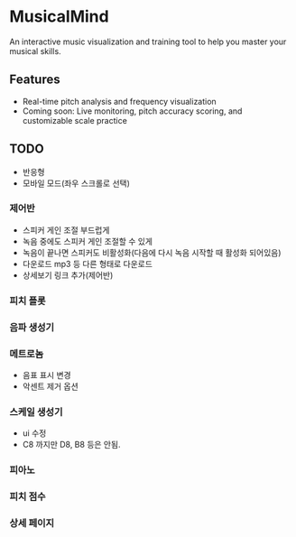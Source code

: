 # MusicalMind

An interactive music visualization and training tool to help you master your musical skills.

## Features
- Real-time pitch analysis and frequency visualization
- Coming soon: Live monitoring, pitch accuracy scoring, and customizable scale practice

## TODO

* 반응형
* 모바일 모드(좌우 스크롤로 선택)

### 제어반

* 스피커 게인 조절 부드럽게
* 녹음 중에도 스피커 게인 조절할 수 있게
* 녹음이 끝나면 스피커도 비활성화(다음에 다시 녹음 시작할 때 활성화 되어있음)
* 다운로드 mp3 등 다른 형태로 다운로드
* 상세보기 링크 추가(제어반)

### 피치 플롯

### 음파 생성기

### 메트로놈

* 음표 표시 변경
* 악센트 제거 옵션

### 스케일 생성기

* ui 수정
* C8 까지만 D8, B8 등은 안됨.

### 피아노

### 피치 점수

### 상세 페이지
